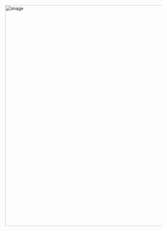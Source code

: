<img width="721" height="710" alt="image" src="https://github.com/user-attachments/assets/09935985-9227-4a2f-b37e-42747dee2309" />
